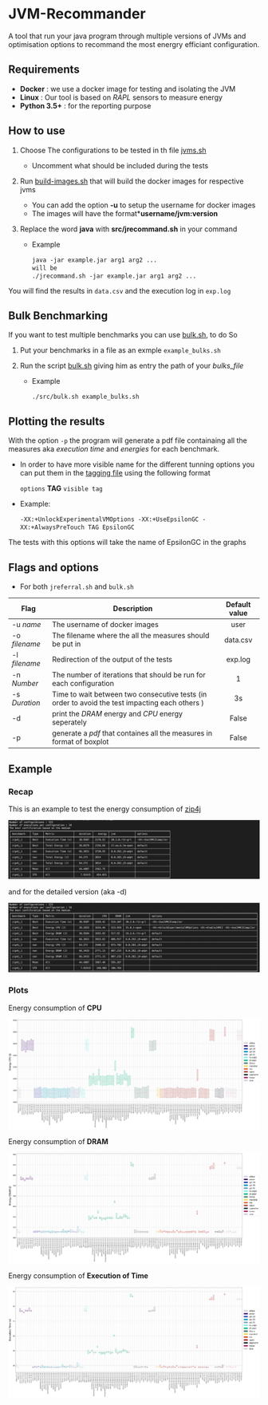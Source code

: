 # JVM-Recommander  
A tool that run your java program through multiple versions of JVMs and optimisation options to recommand the most energry efficiant configuration.  

## Requirements 
- **Docker** : we use a docker image for testing and isolating the JVM 
- **Linux** : Our tool is based on *RAPL* sensors to measure energy 
- **Python 3.5+** : for the reporting purpose 


## How to use 

1. Choose The configurations to be tested  in th file [jvms.sh](./src/jvms.sh) 
    - Uncomment what should be included during the tests

2. Run [build-images.sh](./src/buildi-images.sh) that will build the docker images for respective jvms 
    - You can add the option **-u** to setup the  username for docker images 
    - The images will have the format***username/jvm:version**
3. Replace the word **java** with **src/jrecommand.sh** in your command 
    - Example 
        ``` 
        java -jar example.jar arg1 arg2 ...
        will be 
        ./jrecommand.sh -jar example.jar arg1 arg2 ...
        ```

You will find the results in `data.csv` and the execution log in `exp.log`

## Bulk Benchmarking 

If you want to test multiple benchmarks you can use [bulk.sh](./src/bulk.sh), to do So

1. Put your benchmarks in a file as an exmple `example_bulks.sh` 

2. Run the script [bulk.sh](./src/bulk.sh) giving him as entry the path of your *bulks_file*
    - Example
        ``` 
        ./src/bulk.sh example_bulks.sh
        ```
## Plotting the results 

With the option `-p` the program will generate a pdf file containaing all the measures aka *execution time* and *energies* for each benchmark. 

- In order to have more visible name for the different tunning options you can put them in the [tagging file](src/jvms-option-names.sh) using the following format 

    `options` **TAG** `visible tag` 
    
- Example:
    ```
    -XX:+UnlockExperimentalVMOptions -XX:+UseEpsilonGC -XX:+AlwaysPreTouch TAG EpsilonGC
    ```
The tests with this options will take the name of EpsilonGC in the graphs 
## Flags and options 

- For both `jreferral.sh` and `bulk.sh`

|**Flag**|**Description**|**Default value**|
|--------|---------------|:---------------:|
| -u *name* | The username of docker images | user |
| -o *filename* | The filename where the all the measures should be put in | data.csv|
| -l *filename* | Redirection of the output of the tests | exp.log |
| -n *Number* | The number of iterations that should be run for each configuration | 1 | 
| -s *Duration* | Time to wait between two consecutive tests (in order to avoid the test impacting each others ) | 3s | sec|
| -d | print the *DRAM* energy and *CPU* energy seperately | False | 
| -p | generate a *pdf* that containes all the measures in format of boxplot  | False | 



## Example
### Recap

This is an example to test the energy consumption of [zip4j](https://github.com/srikanth-lingala/zip4j)


![zip4j](https://github.com/chakib-belgaid/jreferral/blob/master/imgs/zip4j.png?raw=true)

and for the detailed version (aka -d)


![zip4j detailed ](https://github.com/chakib-belgaid/jreferral/blob/master/imgs/zip4jdetailed.png?raw=true)


### Plots 


Energy consumption of  **CPU** 

![zip4j](https://github.com/chakib-belgaid/jreferral/blob/master/imgs/zip4j_1_CPU.png?raw=true)



Energy consumption of  **DRAM** 

![zip4j](https://github.com/chakib-belgaid/jreferral/blob/master/imgs/zip4j_1_DRAM.png?raw=true)


Energy consumption of  **Execution of Time** 

![zip4j](https://github.com/chakib-belgaid/jreferral/blob/master/imgs/zip4j_1_duration.png?raw=true)

